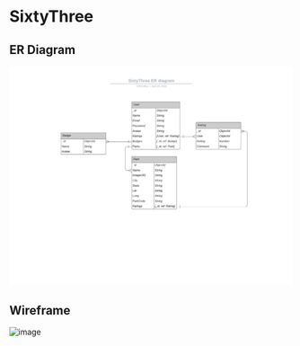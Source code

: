 # SixtyThree

## ER Diagram

[![ER Diagram][er-diagram]](public/images/SixtyThree-ER-diagram.jpeg)















<!-- MARKDOWN LINKS & IMAGES -->
[er-diagram]: public/images/SixtyThree-ER-diagram.jpeg

## Wireframe
![image](https://user-images.githubusercontent.com/21118840/165363235-7a0f49f3-4709-40b2-b74f-a9677600deb6.png)
